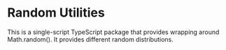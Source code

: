 # Random Utilities

This is a single-script TypeScript package that provides wrapping around Math.random(). It provides different random distributions.
